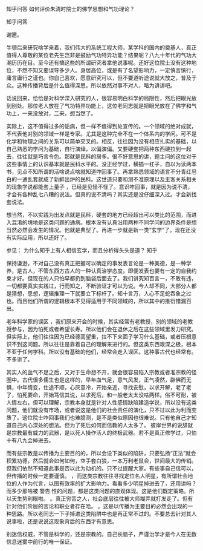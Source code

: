  
 知乎问答 如何评价朱清时院士的佛学思想和气功理论？ 
 
 
 
 
 
 知乎问答 
 
 

 

 谢邀。 

 牛顿后来研究啥学来着，我们伟大的系统工程大师，某学科的国内的奠基人，真正值得人尊敬的某位老先生岂非是鼓励气功特异功能？结果呢？八九十年代的气功大潮历历在目。至今还有搞这些的所谓研究者拿他说事呢。还好这位院士没有这种地位，不然不知又要误导多少人。身居高位，或是有了名望影响力，一定慎言慎行，庸言庸行之谨也。你自己喜欢，愿意研究可以，但不要道听途说就大放之，普及于众。这种传播背后是什么值得深思。所以依然对事不对人，略为讲讲吧。 

 话说回来，恰恰是对科学深入研究的人，很容易明白科学的局限性，然后把眼光放到别处。那位老人放在了气功特异功能上，这位老同志就是把眼光放在了佛学和气功上，一来没放对，二来，想当然了。 

 实际上，这不值得过多的诟病，但一样不值得到处宣传的。一个领域的绝对成就，不代表他对别的领域一样是专家。尤其是这种完全不在一个体系内的学问。可不是化学和物理之间的关系可以简单交叉的。相反，往往因为没有相应扎实的基础，以自己熟悉的学问为基础，自行演绎，以偏演偏。又要硬套把两种东西硬拉到一起去，往往就是巧言令色。那就是民科的居多。很不好意思的讲，题主问的这位对于这些事情上的认识基本就是民科水平的。没正经学过，横插一杠子，自以为读两本书，见点不知所谓的活啥说点啥就知道咋回事了。再拿熟悉领域的语言不分青红皂白的一通乱套就成了新鲜出炉的民科。这世道只要和测不准原理以及主客关系相关的现象学说都能套上量子 ，已经是见怪不怪了。意识咋回事，就是因为说不清，才会有各种乱七八糟的说法。但真的说不清吗？其实还是没仔细深入过。才会新找套说法。 

 想当然，不以实践为出发点就是民科，硬套的地方已经超出可以类比的范围，而进入混淆的境地是这类问题的通病。根本没有认真沿用两种不同学问的边界条件是想当然必然会发生的情况。他就是典型了。再进一步就是新一类“玄学”了。现在还没有实际应用，所以还好了。 

 参见： 为什么知乎上有人相信玄学，而且分析得头头是道？ 知乎 

 保持谦逊，不对自己没有真正把握可以确定的事发表言论是一种美德，是一种学养，是古人，不管东西方古人的一种认真治学态度。即便发表也要有一定的自我约束才好。但现在的人只怕早都扔到脑袋后面去了。我们讲究知百言一，不敢有违，一切都要真实实践过，行而知之，不断验证才可以为说。今人却不同，大部分人都是猜想，思想，逻辑推理一下就要立下标杆了。知十言万，人心不足蛇吞象之过也。而且他们所谓的逻辑根本不见得适用于不同领域的，所以其中的推衍错漏百出。 

 老年科学家的误区 ，我们原来开会的时候，其实经常有老教授，别的领域的老教授参与，因为怕死或者希望长寿。所以他们会在退休之后在这些领域里发力研究。但实际上，他们往往因为已经德高望重，拉不下来面子学习什么基础，或者压根意识不到这问题。所以往往是靠着自己的理解来进行的。但这类东西艰深之极，根本不亚于任何学科。所以没有基础的他们，经常会走入误区。这种事古代也经常有。不多讲了。 

 其实人的血气不足之后，又对于生命想不开，就会很容易陷入宗教或者准宗教的怪圈中。古代很多儒生也是这样的，早年血气足，意气风发，正气凌然，辟佛而无惧，中年情变，仕途不顺，心灰意冷，开始亲近，寻找安慰，以求开解，老了老了，怕死要命，开始笃信其说，以求死后，和一般老太太没啥两样。俗不可耐，被人情左右，但可以理解，宗教本身就是针对人性感情缺陷建造学说，所以没有这类问题，他们就没有市场，或者说这是他们的社会责任的演化，只不过以此为利而变质了。这位院士咋回事我们也难臆测，是不是类似原因也很难说。只有他自己才知道自己内心深处的想法。但为了死后如何而信教的人太多了。 彼岸世界的说辞就是宗教最有威力的武器，是以死人操作活人的终极武器。若不是真正修学过，只怕十有八九会掉进去。 

 而有些宗教是以传播为主要目的的，所以会设下类似的陷阱，只要弘扬“正法”就会积累功德，然后就会如何如何，空手套白狼，一本万利老鼠会，世间最大的传销。但我们依然不知道此事是否以此为动机的。只不过提醒大家。有些事自己信可以，但传播的时候一定要谨慎。 ，而这类宗教往往寻找定位名人明星，有所谓社会地位的人作为代言，以图有效率的扩大影响力。看看多少明星掉进去了，还用讲吗？而多少那啥被 警告 性的问题，都是这类问题的直观体现。这是他们既定策略。所以天生势利眼啦。 。真正穷苦之人，社会底层往往被大师糊弄就打发走了。但有针对他们阶层的言论和职业者存在哈。 。这是以传播为主要目的必然会出现的一种思路。所以老同志一下子掉进这类陷阱中也是再正常不过的。不要总去针对其人说事啦，还是说说这现象背后的东西才有意思。 

 别迷信权威，不管是科学的，还是宗教的。自己长脑子，严谨治学才是今人在无数信息迷雾中前行的唯一保证。 